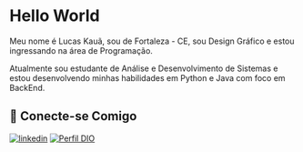 
# Hello World

Meu nome é Lucas Kauã, sou de Fortaleza - CE, sou Design Gráfico e estou ingressando na área de Programação.

Atualmente sou estudante de Análise e Desenvolvimento de Sistemas e estou desenvolvendo minhas habilidades em Python e Java com foco em BackEnd.


## 🔗 Conecte-se Comigo

[![linkedin](https://img.shields.io/badge/linkedin-0A66C2?style=for-the-badge&logo=linkedin&logoColor=white)](https://www.linkedin.com/in/lucas-kau%C3%A3-b7a2a017b/)
[![Perfil DIO](https://img.shields.io/badge/-Meu%20Perfil%20na%20DIO-000?style=for-the-badge)](https://web.dio.me/users/kauanchan10?tab=skills&page=1)


